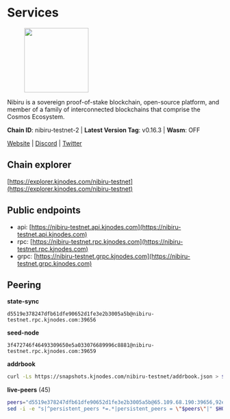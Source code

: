 # Services

<figure><img src="https://raw.githubusercontent.com/kj89/testnet_manuals/main/pingpub/logos/nibiru.png" width="150" alt=""><figcaption></figcaption></figure>

Nibiru is a sovereign proof-of-stake blockchain, open-source platform,  and member of a family of interconnected blockchains that comprise the Cosmos Ecosystem.

**Chain ID**: nibiru-testnet-2 | **Latest Version Tag**: v0.16.3 | **Wasm**: OFF

[Website](https://nibiru.fi) | [Discord](https://discord.gg/nibiru) | [Twitter](https://twitter.com/NibiruChain)




## Chain explorer
[https://explorer.kjnodes.com/nibiru-testnet](https://explorer.kjnodes.com/nibiru-testnet)

## Public endpoints

* api: [https://nibiru-testnet.api.kjnodes.com](https://nibiru-testnet.api.kjnodes.com)
* rpc: [https://nibiru-testnet.rpc.kjnodes.com](https://nibiru-testnet.rpc.kjnodes.com)
* grpc: [https://nibiru-testnet.grpc.kjnodes.com](https://nibiru-testnet.grpc.kjnodes.com)

## Peering

**state-sync**

```text
d5519e378247dfb61dfe90652d1fe3e2b3005a5b@nibiru-testnet.rpc.kjnodes.com:39656
```

**seed-node**

```text
3f472746f46493309650e5a033076689996c8881@nibiru-testnet.rpc.kjnodes.com:39659
```

**addrbook**
```bash
curl -Ls https://snapshots.kjnodes.com/nibiru-testnet/addrbook.json > $HOME/.nibid/config/addrbook.json
```

**live-peers** (45)
```bash
peers="d5519e378247dfb61dfe90652d1fe3e2b3005a5b@65.109.68.190:39656,92e6a5c389e6b27ae52ab3d9c737e7f92ef01e07@89.163.219.90:26656,55773ecd03044a5126e68ea943338c6086cfbad3@43.134.174.55:26657,e634fbf8800f76cb911d03e665f2e573188147c0@154.53.32.30:26657,08c10c775c86e9752741e993f6e89563413018e6@43.134.165.29:26657,3939da5da8d8a31e6af2cb6d7bdcb222ff2487eb@65.109.14.69:39656,02f7c72a7b0f6c25c69d3a852540c3d59b55ead4@43.154.64.150:26657,e602e53c90573229ad3d5b1214725271103e582f@43.156.91.106:26657,e55d8746ad30e0d11ebe0aa3792c46713375edcc@135.181.2.104:26656,cb3d621cfeb884a0d5d1479c29142713d16b8e6c@84.46.249.83:26656,24466ad4969d57c45e1de5a8d013995e6645148c@46.151.27.4:26656,ab64ebbd39034df6f28fd644e245ed44fba86f70@149.102.143.231:26656,5a868d18a5046b715ee726a45b680a68f92bafcb@149.102.136.149:27656,92845d4150aaf87fc1a6f4a53d8fe545ae44fc9d@86.48.16.205:39656,2f35fb311c84dae1ac0a6ec4928307769983fa1f@154.53.44.216:26657,a4a0b5b90dbcc92006e7d05d7f6521f120520116@34.75.178.18:26656,82dde0f3c283ca231849376696d08c39c3d458ce@173.82.203.187:26657,a422bbf59756a9584ddc6f97a8b96bb15b596db7@34.73.61.37:26656,5c2a752c9b1952dbed075c56c600c3a79b58c395@195.3.220.140:27046,5767cde760985a14aba0daeec694ecdae6f787e9@154.53.36.184:26657,f5dcecad06399db3658bfadc2e3d2e8533305d13@135.125.214.61:26656,d2b6baed49aa475eb6ec5958bfbca30a61363b86@154.53.52.212:26657,99b57896e917866956f9f078f67f95d6fd6a05e8@161.97.92.139:26656,7b48063c94fc1a131da7254c9b018e0e88c5fe1a@84.46.240.85:26656,c1d90ca59915ee94cd615304bfac8ddb9bdf2e76@43.156.25.107:26657,3299c1e21ffe818f13ae0c8c0968449dcf356611@86.48.26.76:26657,82ff5277d6385a2e9cab7048d8df5f6757d02a8f@43.154.33.200:26657,15acd4970151c1f3c629f824a3f78c479cfa6bc0@89.163.129.252:39656,c859c2b1edfaf67ea274726bc0978ef55ebd051a@94.131.111.156:26656,583056dc3d4217b01b28ef9c3251d933055fcf57@43.154.205.216:26657,434408eac21cec429edc2deacfc90ca717593b21@109.123.242.87:26656,28b4edaa68e1ccb4f9906f9cbfabf1d10cab69aa@109.123.244.26:26656,6ca52b82dfa080d85cef04d053555f93efe08089@65.109.167.104:26656,9a7689b2ab4d210c3cbc4af27589073823347e50@176.126.87.201:26656,2f194c30648649e0d8b311f68fdd0baa58896445@161.97.136.141:26656,4e4b24d16f7a0da6466478a0c2dee6e3feb02960@46.228.199.29:26656,f7cd5b0e6b65b8a93c7aa44db057db163f3642b5@77.232.38.148:26656,3500e228e18001372f08bcd0920281096ef80ddb@43.155.105.2:26657,cc70f159eae7a83c1d33e07208e9cff8eb69886c@34.142.220.216:13656,24016cec78971d7ecae24fd99ac16655e6332eb8@66.94.102.176:26657,efb2dd9cf401c6c1a97fda94183d52c5000ae8e9@38.242.252.157:26656,a0dfb52b7240e25f0522b0f2a87fbb0e68c4922d@185.135.137.245:26656,a73626491bde964dadf51920a4be234f19ef66eb@34.83.246.177:26656,b1c52d8a8c824311524a58fedc060e3686ec340b@134.195.211.249:26657,ecaed3632968078541db66cfb230c810ca325188@149.102.145.9:26656"
sed -i -e "s|^persistent_peers *=.*|persistent_peers = \"$peers\"|" $HOME/.nibid/config/config.toml
```
